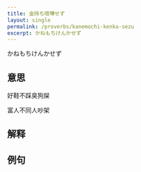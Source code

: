 ```yaml
---
title: 金持ち喧嘩せず
layout: single
permalink: /proverbs/kanemochi-kenka-sezu
excerpt: かねもちけんかせず
---
```


かねもちけんかせず

## 意思

好鞋不踩臭狗屎

富人不同人吵架

## 解释

## 例句

